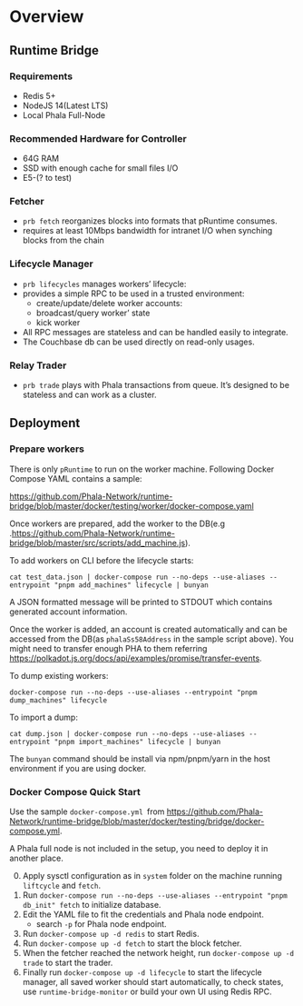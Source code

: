 # Overview

## Runtime Bridge

### Requirements

* Redis 5+
* NodeJS 14(Latest LTS)
* Local Phala Full-Node

### Recommended Hardware for Controller

* 64G RAM
* SSD with enough cache for small files I/O
* E5-(? to test)

### Fetcher

* `prb fetch` reorganizes blocks into formats that pRuntime consumes.
* requires at least 10Mbps bandwidth for intranet I/O when synching blocks from the chain

### Lifecycle Manager

* `prb lifecycles` manages workers’ lifecycle:
* provides a simple RPC to be used in a trusted environment:
  * create/update/delete worker accounts:
  * broadcast/query worker’ state
  * kick worker
* All RPC messages are stateless and can be handled easily to integrate.
* The Couchbase db can be used directly on read-only usages.

### Relay Trader

* `prb trade` plays with Phala transactions from queue. It’s designed to be stateless and can work as a cluster.

## Deployment

### Prepare workers

There is only `pRuntime` to run on the worker machine. Following Docker Compose YAML contains a sample:

<https://github.com/Phala-Network/runtime-bridge/blob/master/docker/testing/worker/docker-compose.yaml>


Once workers are prepared, add the worker to the DB(e.g .<https://github.com/Phala-Network/runtime-bridge/blob/master/src/scripts/add_machine.js>).


To add workers on CLI before the lifecycle starts:
```
cat test_data.json | docker-compose run --no-deps --use-aliases --entrypoint "pnpm add_machines" lifecycle | bunyan
```

A JSON formatted message will be printed to STDOUT which contains generated account information.

Once the worker is added, an account is created automatically and can be accessed from the DB(as `phalaSs58Address` in the sample script above). You might need to transfer enough PHA to them referring <https://polkadot.js.org/docs/api/examples/promise/transfer-events>.

To dump existing workers:
```
docker-compose run --no-deps --use-aliases --entrypoint "pnpm dump_machines" lifecycle
```

To import a dump:
```
cat dump.json | docker-compose run --no-deps --use-aliases --entrypoint "pnpm import_machines" lifecycle | bunyan
```

The `bunyan` command should be install via npm/pnpm/yarn in the host environment if you are using docker.

### Docker Compose Quick Start

Use the sample `docker-compose.yml `from <https://github.com/Phala-Network/runtime-bridge/blob/master/docker/testing/bridge/docker-compose.yml>.


A Phala full node is not included in the setup, you need to deploy it in another place.

0. Apply sysctl configuration as in `system` folder on the machine running `liftcycle` and `fetch`.
1. Run `docker-compose run --no-deps --use-aliases --entrypoint "pnpm db_init" fetch` to initialize database.
2. Edit the YAML file to fit the credentials and Phala node endpoint.
   * search `-p` for Phala node endpoint.
3. Run `docker-compose up -d redis` to start Redis.
4. Run `docker-compose up -d fetch` to start the block fetcher.
5. When the fetcher reached the network height, run `docker-compose up -d trade` to start the trader.
6. Finally run `docker-compose up -d lifecycle` to start the lifecycle manager, all saved worker should start automatically, to check states, use `runtime-bridge-monitor` or build your own UI using Redis RPC.
